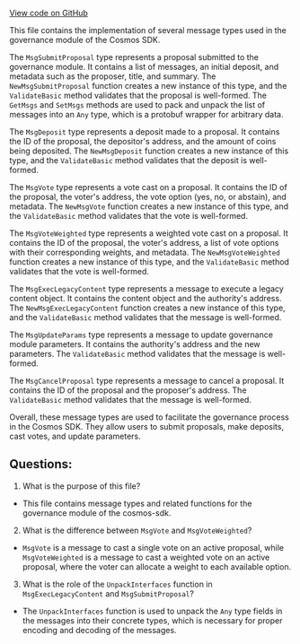 [View code on GitHub](https://github.com/cosmos/cosmos-sdk.git/x/gov/types/v1/msgs.go)

This file contains the implementation of several message types used in the governance module of the Cosmos SDK. 

The `MsgSubmitProposal` type represents a proposal submitted to the governance module. It contains a list of messages, an initial deposit, and metadata such as the proposer, title, and summary. The `NewMsgSubmitProposal` function creates a new instance of this type, and the `ValidateBasic` method validates that the proposal is well-formed. The `GetMsgs` and `SetMsgs` methods are used to pack and unpack the list of messages into an `Any` type, which is a protobuf wrapper for arbitrary data. 

The `MsgDeposit` type represents a deposit made to a proposal. It contains the ID of the proposal, the depositor's address, and the amount of coins being deposited. The `NewMsgDeposit` function creates a new instance of this type, and the `ValidateBasic` method validates that the deposit is well-formed. 

The `MsgVote` type represents a vote cast on a proposal. It contains the ID of the proposal, the voter's address, the vote option (yes, no, or abstain), and metadata. The `NewMsgVote` function creates a new instance of this type, and the `ValidateBasic` method validates that the vote is well-formed. 

The `MsgVoteWeighted` type represents a weighted vote cast on a proposal. It contains the ID of the proposal, the voter's address, a list of vote options with their corresponding weights, and metadata. The `NewMsgVoteWeighted` function creates a new instance of this type, and the `ValidateBasic` method validates that the vote is well-formed. 

The `MsgExecLegacyContent` type represents a message to execute a legacy content object. It contains the content object and the authority's address. The `NewMsgExecLegacyContent` function creates a new instance of this type, and the `ValidateBasic` method validates that the message is well-formed. 

The `MsgUpdateParams` type represents a message to update governance module parameters. It contains the authority's address and the new parameters. The `ValidateBasic` method validates that the message is well-formed. 

The `MsgCancelProposal` type represents a message to cancel a proposal. It contains the ID of the proposal and the proposer's address. The `ValidateBasic` method validates that the message is well-formed. 

Overall, these message types are used to facilitate the governance process in the Cosmos SDK. They allow users to submit proposals, make deposits, cast votes, and update parameters.
## Questions: 
 1. What is the purpose of this file?
- This file contains message types and related functions for the governance module of the cosmos-sdk.

2. What is the difference between `MsgVote` and `MsgVoteWeighted`?
- `MsgVote` is a message to cast a single vote on an active proposal, while `MsgVoteWeighted` is a message to cast a weighted vote on an active proposal, where the voter can allocate a weight to each available option.

3. What is the role of the `UnpackInterfaces` function in `MsgExecLegacyContent` and `MsgSubmitProposal`?
- The `UnpackInterfaces` function is used to unpack the `Any` type fields in the messages into their concrete types, which is necessary for proper encoding and decoding of the messages.